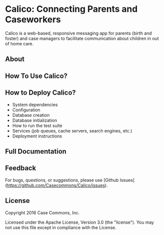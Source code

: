 # Calico: Connecting Parents and Caseworkers

Calico is a web-based, responsive messaging app for parents (birth and foster) and case managers to facilitate communication about children in out of home care.

## About

## How To Use Calico?

## How to Deploy Calico?

* System dependencies
* Configuration
* Database creation
* Database initialization
* How to run the test suite
* Services (job queues, cache servers, search engines, etc.)
* Deployment instructions


## Full Documentation

## Feedback

For bugs, questions, or suggestions, please use [Github Issues] (https://github.com/Casecommons/Calico/issues).

## License

Copyright 2016 Case Commons, Inc.

Licensed under the Apache License, Version 3.0 (the "license").  You may not use this file except in compliance with the License.   

